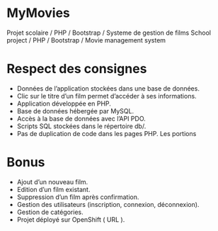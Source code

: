 # MyMovies
Projet scolaire / PHP / Bootstrap / Systeme de gestion de films
School project / PHP / Bootstrap / Movie management system

# Respect des consignes
* Données de l’application stockées dans une base de données.
* Clic sur le titre d’un film permet d’accéder à ses informations.
* Application développée en PHP.
* Base de données hébergée par MySQL.
* Accès à la base de données avec l’API PDO.
* Scripts SQL stockées dans le répertoire db/.
* Pas de duplication de code dans les pages PHP. Les portions 

# Bonus
* Ajout d’un nouveau film.
* Edition d’un film existant.
* Suppression d’un film après confirmation.
* Gestion des utilisateurs (inscription, connexion, déconnexion).
* Gestion de catégories.
* Projet déployé sur OpenShift ( URL ).